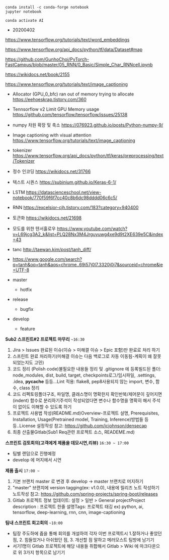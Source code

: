 ```
conda install -c conda-forge notebook
jupyter notebook

conda activate AI
```

-  20200402

https://www.tensorflow.org/tutorials/text/word_embeddings

https://www.tensorflow.org/api_docs/python/tf/data/Dataset#map

https://github.com/GunhoChoi/PyTorch-FastCampus/blob/master/05_RNN/0_Basic/Simple_Char_RNNcell.ipynb

https://wikidocs.net/book/2155

https://www.tensorflow.org/tutorials/text/image_captioning



- Allocator (GPU_0_bfc) ran out of memory trying to allocate  https://eehoeskrap.tistory.com/360 

- Tennsorflow v2 Limit GPU Memory usage https://github.com/tensorflow/tensorflow/issues/25138



- numpy 차원 확장 및 축소 https://076923.github.io/posts/Python-numpy-9/

- Image captioning with visual attention https://www.tensorflow.org/tutorials/text/image_captioning

- tokenizer https://www.tensorflow.org/api_docs/python/tf/keras/preprocessing/text/Tokenizer





- 정수 인코딩 https://wikidocs.net/31766

- 텍스트 시퀀스 https://subinium.github.io/Keras-6-1/

- LSTM https://datascienceschool.net/view-notebook/770f59f6f7cc40c8b6dc98dddd06c6c5/

- RNN https://excelsior-cjh.tistory.com/183?category=940400

- 토큰화 https://wikidocs.net/21698



- 모도를 위한 텐서훌로우 https://www.youtube.com/watch?v=L69jcg3A2_k&list=PLQ28Nx3M4Jrguyuwg4xe9d9t2XE639e5C&index=43



- tanc http://taewan.kim/post/tanh_diff/
- https://www.google.com/search?q=tanh&oq=tanh&aqs=chrome..69i57j0l7.3320j0j7&sourceid=chrome&ie=UTF-8





- master
  - hotfix
- release
  - bugfix
- develop
  - feature







**Sub2 스프린트#2 프로젝트 마무리** `~16:30`

1. Jira > Issues 완료된 이슈(이슈 > 미해결 이슈 > Epic 포함)만 완료로 처리 하기
2. 스프린트 완료 처리하기(미해결 이슈는 다음 백로그로 자동 이동됨-계획이 왜 잘못되었는지도 고민)
3. 코드 정리 (Polish code)불필요한 내용들 정리 및 .gitignore 에 등록빌드된 폴더: node_modules, dist, build, target, checkpoints로그/임시파일, .settings, .idea, **pycache** 등등...Lint 적용: flake8, pep8사용되지 않는 import, 변수, 함수, class 정리
4. 코드 리펙토링폴더구조, 파일명, 클래스명이 명확한지 확인반복/제어문이 깊어지면(indent) 함수로 분리하기주석이 작성되었다면 변수나 함수명을 명확히 해서 주석이 없이도 이해할 수 있도록 하기
5. 프로젝트 사용법 작성(README.md)Overview-프로젝트 설명, Prerequisites, Installation, Usage(Pretrained model, Training, Inference)방법들 등등..License 설정작성 참고: https://github.com/jcjohnson/densecap
6. 최종 산출물Gitlab(Sub1 Req관련 프로젝트 소스, READEME.md)

**스프린트 검토회의(고객에게 제품을 데모시연,리뷰)** `16:30 ~ 17:00`

- 팀별 랜덤으로 진행예정
- develop 에 머지에서 시연

**제품 출시** `17:00 ~`

1. 기본 브랜치 master 로 변경 후 develop -> master 브랜치로 머지하기
2. "master" 브랜치에 version tagging(ex: v1.0.0), 내용에 릴리즈 노트 작성하기 노트작성 참고: https://github.com/spring-projects/spring-boot/releases
3. Gitlab 프로젝트 정보 업데이트: 설정 > 일반 > General projectProject description : 프로젝트 한줄 설명Tags: 프로젝트 태깅 ex) python, ai, tensorflow, deep-learning, rnn, cnn, image-captioning

**팀내 스프린트 회고회의** `~18:00`

- 팀장 주도하에 줌을 통해 회의를 개설하여 각자 이번 프로젝트시 1.잘하거나 좋았던 점, 2. 힘들었거나 아쉬웠던 점, 3. 개선할 점 말하고 메러모스트 팀방에 남기기
- 서기1명이 Gitlab 프로젝트에 해당 내용들 취합해서 Gitlab > Wiki 에 마크다운으로 위 3가지 항목으로 남기기





